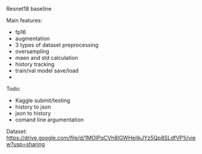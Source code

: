 Resnet18 baseline

Main features:
- fp16
- augmentation
- 3 types of dataset preprocessing
- oversampling
- maen and std calculation
- history tracking
- train/val model save/load
- 

Todo:
- Kaggle submit/testing
- history to json
- json to history
- comand line argumentation

Dataset:
https://drive.google.com/file/d/1MOlPqCVh8IGWHeiIkJYz5Qp8SLdfVP1i/view?usp=sharing
